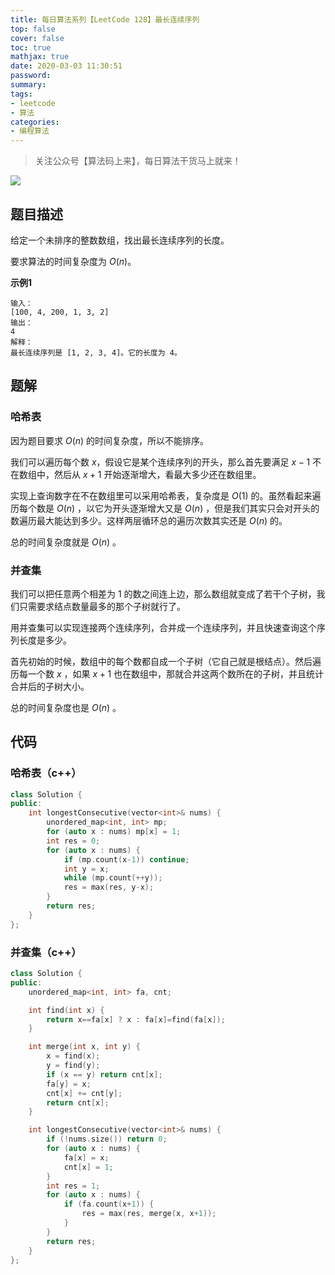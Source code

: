 ```yaml
---
title: 每日算法系列【LeetCode 128】最长连续序列
top: false
cover: false
toc: true
mathjax: true
date: 2020-03-03 11:30:51
password:
summary:
tags:
- leetcode
- 算法
categories:
- 编程算法
---
```


> 关注公众号【算法码上来】，每日算法干货马上就来！

![](/medias/contact.jpg)

## 题目描述
给定一个未排序的整数数组，找出最长连续序列的长度。

要求算法的时间复杂度为 $O(n)$。

**示例1**
```text
输入：
[100, 4, 200, 1, 3, 2]
输出：
4
解释：
最长连续序列是 [1, 2, 3, 4]。它的长度为 4。
```

## 题解
### 哈希表
因为题目要求 $O(n)$ 的时间复杂度，所以不能排序。

我们可以遍历每个数 $x$，假设它是某个连续序列的开头，那么首先要满足 $x-1$ 不在数组中，然后从 $x+1$ 开始逐渐增大，看最大多少还在数组里。

实现上查询数字在不在数组里可以采用哈希表，复杂度是 $O(1)$ 的。虽然看起来遍历每个数是 $O(n)$ ，以它为开头逐渐增大又是 $O(n)$ ，但是我们其实只会对开头的数遍历最大能达到多少。这样两层循环总的遍历次数其实还是 $O(n)$ 的。

总的时间复杂度就是 $O(n)$ 。

### 并查集
我们可以把任意两个相差为 $1$ 的数之间连上边，那么数组就变成了若干个子树，我们只需要求结点数量最多的那个子树就行了。

用并查集可以实现连接两个连续序列，合并成一个连续序列，并且快速查询这个序列长度是多少。

首先初始的时候，数组中的每个数都自成一个子树（它自己就是根结点）。然后遍历每一个数 $x$ ，如果 $x+1$ 也在数组中，那就合并这两个数所在的子树，并且统计合并后的子树大小。

总的时间复杂度也是 $O(n)$ 。

## 代码
### 哈希表（c++）
```cpp
class Solution {
public:
    int longestConsecutive(vector<int>& nums) {
        unordered_map<int, int> mp;
        for (auto x : nums) mp[x] = 1;
        int res = 0;
        for (auto x : nums) {
            if (mp.count(x-1)) continue;
            int y = x;
            while (mp.count(++y));
            res = max(res, y-x);
        }
        return res;
    }
};
```

### 并查集（c++）
```cpp
class Solution {
public:
    unordered_map<int, int> fa, cnt;

    int find(int x) {
        return x==fa[x] ? x : fa[x]=find(fa[x]);
    }

    int merge(int x, int y) {
        x = find(x);
        y = find(y);
        if (x == y) return cnt[x];
        fa[y] = x;
        cnt[x] += cnt[y];
        return cnt[x];
    }

    int longestConsecutive(vector<int>& nums) {
        if (!nums.size()) return 0;
        for (auto x : nums) {
            fa[x] = x;
            cnt[x] = 1;
        }
        int res = 1;
        for (auto x : nums) {
            if (fa.count(x+1)) {
                res = max(res, merge(x, x+1));
            }
        }
        return res;
    }
};
```
